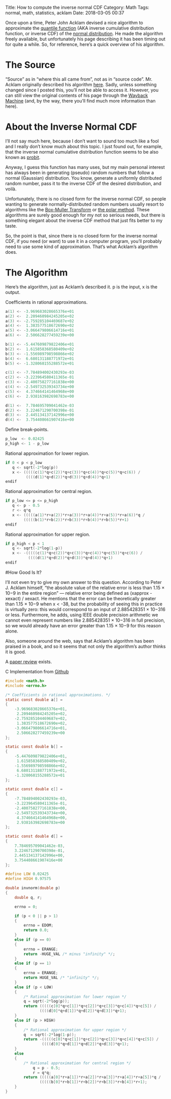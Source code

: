 Title: How to compute the inverse normal CDF
Category: Math
Tags: normal, math, statistics, acklam
Date: 2018-03-05 00:37

Once upon a time, Peter John Acklam devised a nice algorithm to approximate the [quantile function](https://en.wikipedia.org/wiki/Quantile_function) (AKA inverse cumulative distribution function, or inverse CDF) of the [normal distribution](https://en.wikipedia.org/wiki/Normal_distribution). He made the algorithm freely available, but unfortunately his page describing it has been timing out for quite a while. So, for reference, here’s a quick overview of his algorithm.

# The Source

“Source” as in “where this all came from”, not as in “source code”. Mr. Acklam originally described his algorithm [here](http://home.online.no/~pjacklam/notes/invnorm). Sadly, unless something changed since I posted this, you’ll not be able to access it. However, you can still view the original contents of his page through the [Wayback Machine](https://web.archive.org/web/20151030215612/http://home.online.no/~pjacklam/notes/invnorm/) (and, by the way, there you’ll find much more information than here).

# About the Inverse Normal CDF

I’ll not say much here, because I don’t want to sound too much like a fool and I really don’t know much about this topic. I just found out, for example, that the inverse normal cumulative distribution function seems to be also known as [probit](https://en.wikipedia.org/wiki/Probit).

Anyway, I guess this function has many uses, but my main personal interest has always been in generating (pseudo) random numbers that follow a normal (Gaussian) distribution. You know, generate a uniformly distributed random number, pass it to the inverse CDF of the desired distribution, and voilà.

Unfortunately, there is no closed form for the inverse normal CDF, so people wanting to generate normally-distributed random numbers usually resort to algorithms like the [Box-Muller Transform](https://en.wikipedia.org/wiki/Box%E2%80%93Muller_transform) or [the polar method](https://en.wikipedia.org/wiki/Marsaglia_polar_method). These algorithms are surely good enough for my not so serious needs, but there is something elegant about the inverse CDF method that just fits better to my taste.

So, the point is that, since there is no closed form for the inverse normal CDF, if you need (or want) to use it in a computer program, you’ll probably need to use some kind of approximation. That’s what Acklam’s algorithm does.

# The Algorithm

Here’s the algorithm, just as Acklam’s described it. p is the input, x is the output.

Coefficients in rational approximations.
```c
a(1) <- -3.969683028665376e+01
a(2) <-  2.209460984245205e+02
a(3) <- -2.759285104469687e+02
a(4) <-  1.383577518672690e+02
a(5) <- -3.066479806614716e+01
a(6) <-  2.506628277459239e+00

b(1) <- -5.447609879822406e+01
b(2) <-  1.615858368580409e+02
b(3) <- -1.556989798598866e+02
b(4) <-  6.680131188771972e+01
b(5) <- -1.328068155288572e+01

c(1) <- -7.784894002430293e-03
c(2) <- -3.223964580411365e-01
c(3) <- -2.400758277161838e+00
c(4) <- -2.549732539343734e+00
c(5) <-  4.374664141464968e+00
c(6) <-  2.938163982698783e+00

d(1) <-  7.784695709041462e-03
d(2) <-  3.224671290700398e-01
d(3) <-  2.445134137142996e+00
d(4) <-  3.754408661907416e+00
```
Define break-points.
```c
p_low  <- 0.02425
p_high <- 1 - p_low
```
Rational approximation for lower region.
```c
if 0 < p < p_low
   q <- sqrt(-2*log(p))
   x <- (((((c(1)*q+c(2))*q+c(3))*q+c(4))*q+c(5))*q+c(6)) /
         ((((d(1)*q+d(2))*q+d(3))*q+d(4))*q+1)
endif
```
Rational approximation for central region.
```c
if p_low <= p <= p_high
   q <- p - 0.5
   r <- q*q
   x <- (((((a(1)*r+a(2))*r+a(3))*r+a(4))*r+a(5))*r+a(6))*q /
        (((((b(1)*r+b(2))*r+b(3))*r+b(4))*r+b(5))*r+1)
endif
```
Rational approximation for upper region.
```c
if p_high < p < 1
   q <- sqrt(-2*log(1-p))
   x <- -(((((c(1)*q+c(2))*q+c(3))*q+c(4))*q+c(5))*q+c(6)) /
          ((((d(1)*q+d(2))*q+d(3))*q+d(4))*q+1)
endif
```

#How Good Is It?

I’ll not even try to give my own answer to this question. According to Peter J. Acklam himself, “the absolute value of the relative error is less than 1.15 × 10−9 in the entire region” — relative error being defined as (xapprox - xexact) / xexact. He mentions that the error can be theoretically greater than 1.15 × 10−9 when x < -38, but the probability of seeing this in practice is virtually zero: this would correspond to an input of 2.885428351 × 10−316 or less. Furthermore, he adds, using IEEE double precision arithmetic we cannot even represent numbers like 2.885428351 × 10−316 in full precision, so we would already have an error greater than 1.15 × 10−9 for this reason alone.

Also, someone around the web, says that Acklam’s algorithm has been praised in a book, and so it seems that not only the algorithm’s author thinks it is good.

A [paper review](https://www.kcl.ac.uk/nms/depts/mathematics/research/finmath/publications/2007Shaw.pdf) exists.


C Implementation from [Github](https://github.com/rgcgithub/clamms/blob/master/ltqnorm.c)

```c
#include <math.h>
#include <errno.h>

/* Coefficients in rational approximations. */
static const double a[] =
{
    -3.969683028665376e+01,
     2.209460984245205e+02,
    -2.759285104469687e+02,
     1.383577518672690e+02,
    -3.066479806614716e+01,
     2.506628277459239e+00
};

static const double b[] =
{
    -5.447609879822406e+01,
     1.615858368580409e+02,
    -1.556989798598866e+02,
     6.680131188771972e+01,
    -1.328068155288572e+01
};

static const double c[] =
{
    -7.784894002430293e-03,
    -3.223964580411365e-01,
    -2.400758277161838e+00,
    -2.549732539343734e+00,
     4.374664141464968e+00,
     2.938163982698783e+00
};

static const double d[] =
{
    7.784695709041462e-03,
    3.224671290700398e-01,
    2.445134137142996e+00,
    3.754408661907416e+00
};

#define LOW 0.02425
#define HIGH 0.97575

double invnorm(double p)
{
    double q, r;

    errno = 0;

    if (p < 0 || p > 1)
    {
        errno = EDOM;
        return 0.0;
    }
    else if (p == 0)
    {
        errno = ERANGE;
        return -HUGE_VAL /* minus "infinity" */;
    }
    else if (p == 1)
    {
        errno = ERANGE;
        return HUGE_VAL /* "infinity" */;
    }
    else if (p < LOW)
    {
        /* Rational approximation for lower region */
        q = sqrt(-2*log(p));
        return (((((c[0]*q+c[1])*q+c[2])*q+c[3])*q+c[4])*q+c[5]) /
               ((((d[0]*q+d[1])*q+d[2])*q+d[3])*q+1);
    }
    else if (p > HIGH)
    {
        /* Rational approximation for upper region */
        q  = sqrt(-2*log(1-p));
        return -(((((c[0]*q+c[1])*q+c[2])*q+c[3])*q+c[4])*q+c[5]) /
                ((((d[0]*q+d[1])*q+d[2])*q+d[3])*q+1);
    }
    else
    {
        /* Rational approximation for central region */
            q = p - 0.5;
            r = q*q;
        return (((((a[0]*r+a[1])*r+a[2])*r+a[3])*r+a[4])*r+a[5])*q /
               (((((b[0]*r+b[1])*r+b[2])*r+b[3])*r+b[4])*r+1);
    }
}
```